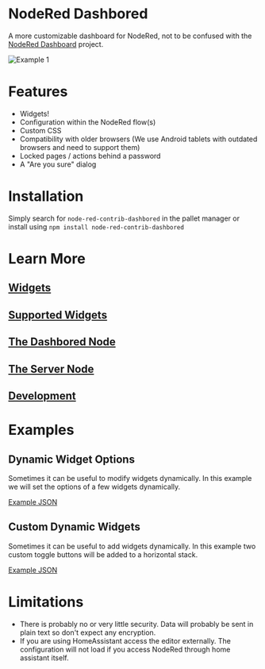 # NodeRed Dashbored
A more customizable dashboard for NodeRed, not to be confused with the [NodeRed Dashboard](https://github.com/node-red/node-red-dashboard) project.

![Example 1](https://raw.githubusercontent.com/haydendonald/NodeRed-Dashbored/main/img/example1.png)

# Features
* Widgets!
* Configuration within the NodeRed flow(s)
* Custom CSS
* Compatibility with older browsers (We use Android tablets with outdated browsers and need to support them)
* Locked pages / actions behind a password
* A "Are you sure" dialog

# Installation
Simply search for `node-red-contrib-dashbored` in the pallet manager or install using `npm install node-red-contrib-dashbored`

# Learn More
## [Widgets](https://github.com/haydendonald/NodeRed-Dashbored/blob/main/doc/widget.md)

## [Supported Widgets](https://github.com/haydendonald/NodeRed-Dashbored/blob/main/doc/widgetTypes.md)

## [The Dashbored Node](https://github.com/haydendonald/NodeRed-Dashbored/blob/main/doc/dashbored.md)

## [The Server Node](https://github.com/haydendonald/NodeRed-Dashbored/blob/main/doc/server.md)

## [Development](https://github.com/haydendonald/NodeRed-Dashbored/wiki)

# Examples
## Dynamic Widget Options
Sometimes it can be useful to modify widgets dynamically. In this example we will set the options of a few widgets dynamically.

[Example JSON](./examples/dynamicWidgetOptions.json)

## Custom Dynamic Widgets
Sometimes it can be useful to add widgets dynamically. In this example two custom toggle buttons will be added to a horizontal stack.

[Example JSON](./examples/customWidgets.json)

# Limitations
* There is probably no or very little security. Data will probably be sent in plain text so don't expect any encryption.
* If you are using HomeAssistant access the editor externally. The configuration will not load if you access NodeRed through home assistant itself.